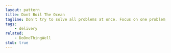 ```yaml
---
layout: pattern
title: Dont Boil The Ocean
tagline: Don't try to solve all problems at once. Focus on one problem, it'll be bigger than you think.
tags:
    - delivery
related:
    - DoOneThingWell
stub: true
---
```

